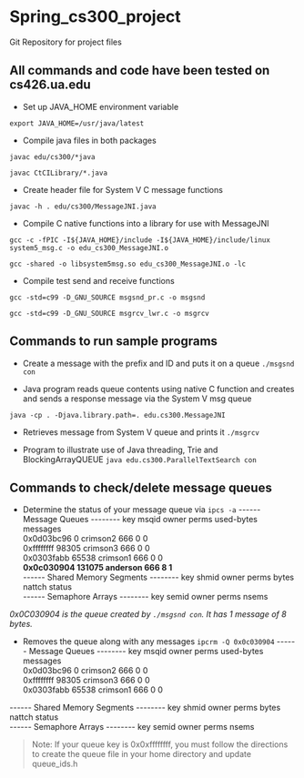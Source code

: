 # Spring_cs300_project

Git Repository for project files

## All commands and code have been tested on cs426.ua.edu

- Set up JAVA_HOME environment variable

`export JAVA_HOME=/usr/java/latest`

- Compile java files in both packages

`javac edu/cs300/*java`

`javac CtCILibrary/*.java`

- Create header file for System V C message functions

`javac -h . edu/cs300/MessageJNI.java`

- Compile C native functions into a library for use with MessageJNI

`gcc -c -fPIC -I${JAVA_HOME}/include -I${JAVA_HOME}/include/linux system5_msg.c -o edu_cs300_MessageJNI.o`

`gcc -shared -o libsystem5msg.so edu_cs300_MessageJNI.o -lc`

- Compile test send and receive functions

`gcc -std=c99 -D_GNU_SOURCE msgsnd_pr.c -o msgsnd`

`gcc -std=c99 -D_GNU_SOURCE msgrcv_lwr.c -o msgrcv`


## Commands to run sample programs

- Create a message with the prefix and ID and puts it on a queue
`./msgsnd con`

- Java program reads queue contents using native C function and creates and sends a response message via the System V msg queue

`java -cp . -Djava.library.path=. edu.cs300.MessageJNI`

- Retrieves message from System V queue and prints it
`./msgrcv`

- Program to illustrate use of Java threading, Trie and BlockingArrayQUEUE
`java edu.cs300.ParallelTextSearch con`

## Commands to check/delete message queues

- Determine the status of your message queue via `ipcs -a`
------ Message Queues --------
key        msqid      owner      perms      used-bytes   messages    
0x0d03bc96 0          crimson2    666        0            0           
0xffffffff 98305      crimson3 666        0            0           
0x0303fabb 65538      crimson1   666        0            0           
**0x0c030904 131075     anderson   666        8            1**           
------ Shared Memory Segments --------
key        shmid      owner      perms      bytes      nattch     status      
------ Semaphore Arrays --------
key        semid      owner      perms      nsems     

*0x0C030904 is the queue created by `./msgsnd con`.  It has 1 message of 8 bytes.*


- Removes the queue along with any messages `ipcrm -Q 0x0c030904`
------ Message Queues --------
key        msqid      owner      perms      used-bytes   messages    
0x0d03bc96 0          crimson2    666        0            0           
0xffffffff 98305      crimson3 666        0            0           
0x0303fabb 65538      crimson1   666        0            0           

------ Shared Memory Segments --------
key        shmid      owner      perms      bytes      nattch     status      
------ Semaphore Arrays --------
key        semid      owner      perms      nsems 


>Note:  If your queue key is 0x0xffffffff, you must follow the directions to create the queue file in your home directory and update queue_ids.h
